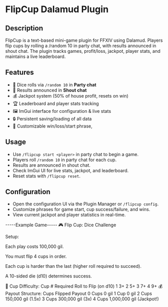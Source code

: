 # FlipCup Dalamud Plugin


## Description
FlipCup is a text-based mini-game plugin for FFXIV using Dalamud. Players flip cups by rolling a /random 10 in party chat, with results announced in shout chat. The plugin tracks games, profit/loss, jackpot, player stats, and maintains a live leaderboard.


## Features
- 🎲 Dice rolls via `/random 10` in **Party chat**
- 📢 Results announced in **Shout chat**
- 💰 Jackpot system (50% of house profit, resets on win)
- 🏆 Leaderboard and player stats tracking
- 🖼️ ImGui interface for configuration & live stats
- 🔒 Persistent saving/loading of all data
- 🔧 Customizable win/loss/start phrase,


## Usage
- Use `/flipcup start <player>` in party chat to begin a game.
- Players roll `/random 10` in party chat for each cup.
- Results are announced in shout chat.
- Check ImGui UI for live stats, jackpot, and leaderboard.
- Reset stats with `/flipcup reset`.


## Configuration
- Open the configuration UI via the Plugin Manager or `/flipcup config`.
- Customize phrases for game start, cup success/failure, and wins.
- View current jackpot and player statistics in real-time.

-----Example Game-----
🎮 Flip Cup: Dice Challenge

Setup:

Each play costs 100,000 gil.

You must flip 4 cups in order.

Each cup is harder than the last (higher roll required to succeed).

A 10-sided die (d10) determines success.

🎲 Cup Difficulty:
Cup #	Required Roll to Flip (on d10)
1	        3+
2	        5+
3	        7+
4	        9+
💰 Payout Structure:
Cups Flipped	Payout
0 Cups	        0 gil
1 Cup	        0 gil
2 Cups	        150,000 gil (1.5x)
3 Cups	        300,000 gil (3x)
4 Cups	        1,000,000 gil (Jackpot!)
